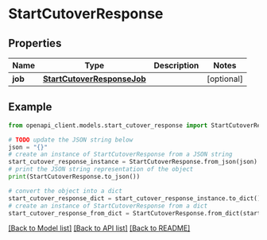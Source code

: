 # StartCutoverResponse


## Properties

Name | Type | Description | Notes
------------ | ------------- | ------------- | -------------
**job** | [**StartCutoverResponseJob**](StartCutoverResponseJob.md) |  | [optional] 

## Example

```python
from openapi_client.models.start_cutover_response import StartCutoverResponse

# TODO update the JSON string below
json = "{}"
# create an instance of StartCutoverResponse from a JSON string
start_cutover_response_instance = StartCutoverResponse.from_json(json)
# print the JSON string representation of the object
print(StartCutoverResponse.to_json())

# convert the object into a dict
start_cutover_response_dict = start_cutover_response_instance.to_dict()
# create an instance of StartCutoverResponse from a dict
start_cutover_response_from_dict = StartCutoverResponse.from_dict(start_cutover_response_dict)
```
[[Back to Model list]](../README.md#documentation-for-models) [[Back to API list]](../README.md#documentation-for-api-endpoints) [[Back to README]](../README.md)



